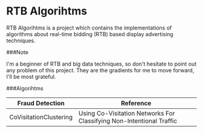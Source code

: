 RTB Algorihtms
======

RTB Algorihtms is a project which contains the implementations of algorithms about real-time bidding (RTB) based display advertising techniques.

###Note

I'm a beginner of RTB and big data techniques, so don't hesitate to point out any problem of this project. They are the gradients for me to move forward, I'll be most grateful.

###Algorihtms

| Fraud Detection  | Reference |
| ------------- | ------------- |
| CoVisitationClustering | Using Co-Visitation Networks For Classifying Non-Intentional Traffic |

